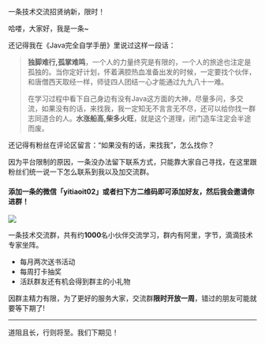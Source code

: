 一条技术交流招贤纳新，限时！

哈喽，大家好，我是一条~

还记得我在《Java完全自学手册》里说过这样一段话：

>**独脚难行,孤掌难鸣**，一个人的力量终究是有限的，一个人的旅途也注定是孤独的。当你定好计划，怀着满腔热血准备出发的时候，一定要找个伙伴，和唐僧西天取经一样，师徒四人团结一心才能通过九九八十一难。
>
>在学习过程中看下自己身边有没有Java这方面的大神，尽量多问，多交流，如果没有的话，来找我，我一定知无不言言无不尽，还可以给你找一群志同道合的人。**水涨船高,柴多火旺**，就是这个道理，闭门造车注定会半途而废。

还记得有粉丝在评论区留言：“如果没有的话，来找我”，怎么找你？

因为平台限制的原因，一条没办法留下联系方式，只能靠大家自己寻找，在这里跟粉丝们统一说一下怎么联系到我以及加交流群。

#### 添加一条的微信「**yitiaoit02**」或者扫下方二维码即可添加好友，然后我会邀请你进群！

![](https://yitiaoit.oss-cn-beijing.aliyuncs.com/img/WechatIMG175.jpeg)

一条技术交流群，共有约**1000**名小伙伴交流学习，群内有阿里，字节，滴滴技术专家坐阵。

- 每月两次送书活动
- 每周打卡抽奖
- 活跃群友还有机会得到群主的小礼物

因群主精力有限，为了更好的服务大家，交流群**限时开放一周**，错过的朋友可能就要等下期了!

----

道阻且长，行则将至。我们下期见！



